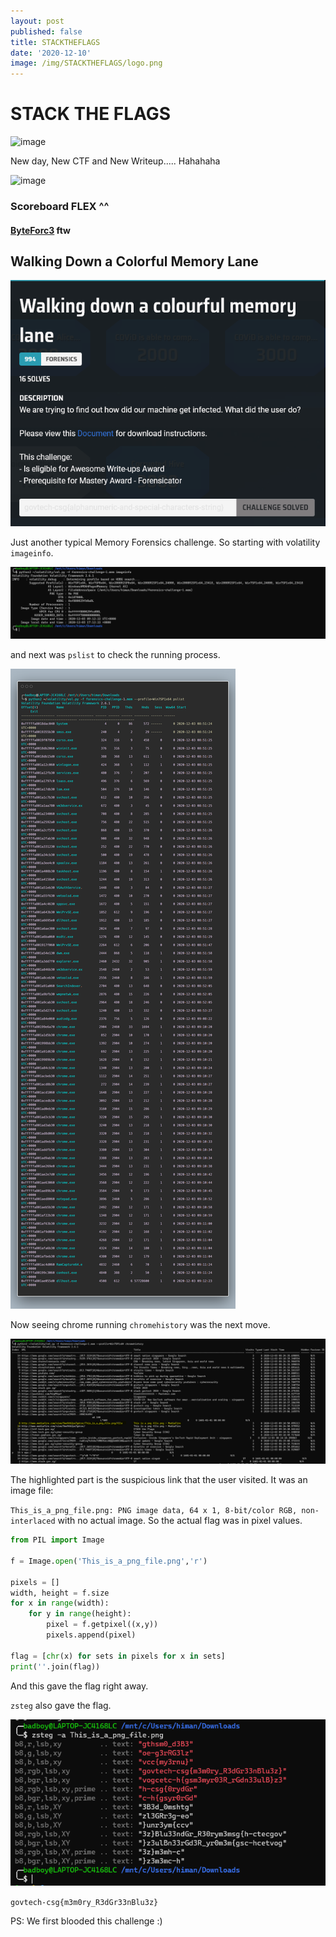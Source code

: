 ```yaml
---
layout: post
published: false
title: STACKTHEFLAGS
date: '2020-12-10'
image: /img/STACKTHEFLAGS/logo.png
---
```

# STACK THE FLAGS

![image](https://play.cat2.stf-2020.alttablabs.sg/img/main.776521d4.png)

New day, New CTF and New Writeup..... Hahahaha

![image](https://cdn.discordapp.com/attachments/773063605142552596/785159129223266315/unknown.png)

### Scoreboard FLEX ^^ 


#### [ByteForc3](https://ctftime.org/team/71631) ftw



## Walking Down a Colorful Memory Lane

![image](/img/STACKTHEFLAGS/1.png)

Just another typical Memory Forensics challenge. So starting with volatility `imageinfo`.

![image](/img/STACKTHEFLAGS/2.PNG)

and next was `pslist` to check the running process.

![image](/img/STACKTHEFLAGS/6.png)

Now seeing chrome running `chromehistory` was the next move.

![image](/img/STACKTHEFLAGS/4.PNG)

The highlighted part is the suspicious link that the user visited.
It was an image file:

`This_is_a_png_file.png: PNG image data, 64 x 1, 8-bit/color RGB, non-interlaced`
with no actual image. So the actual flag was in pixel values.

```python
from PIL import Image

f = Image.open('This_is_a_png_file.png','r')

pixels = []
width, height = f.size
for x in range(width):
	for y in range(height):
		pixel = f.getpixel((x,y))
		pixels.append(pixel)

flag = [chr(x) for sets in pixels for x in sets]
print(''.join(flag))
```

And this gave the flag right away.

 `zsteg`  also gave the flag.

 ![image](/img/STACKTHEFLAGS/5.PNG)

 ```govtech-csg{m3m0ry_R3dGr33nBlu3z}```

PS: We first blooded this challenge :)
